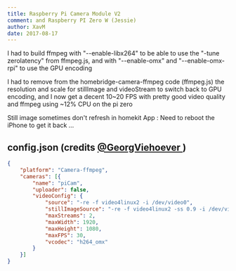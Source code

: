 ```yaml
---
title: Raspberry Pi Camera Module V2
comment: and Raspberry PI Zero W (Jessie)
author: XavM
date: 2017-08-17
---
```

I had to build ffmpeg with "--enable-libx264" to be able to use the "-tune zerolatency" from ffmpeg.js, and with "--enable-omx" and "--enable-omx-rpi" to use the GPU encoding

I had to remove from the homebridge-camera-ffmpeg code (ffmpeg.js) the resolution and scale for stillImage and videoStream to switch back to GPU encoding, and I now get a decent 10~20 FPS with pretty good video quality and ffmpeg using ~12% CPU on the pi zero

Still image sometimes don't refresh in homekit App : Need to reboot the iPhone to get it back ...

## config.json (credits [@GeorgViehoever ](https://github.com/KhaosT/homebridge-camera-ffmpeg/issues/22))

```json
{
	"platform": "Camera-ffmpeg",
	"cameras": [{
		"name": "piCam",
		"uploader": false,
		"videoConfig": {
			"source": "-re -f video4linux2 -i /dev/video0",
			"stillImageSource": "-re -f video4linux2 -ss 0.9 -i /dev/video0 -vframes 1",
			"maxStreams": 2,
			"maxWidth": 1920,
			"maxHeight": 1080,
			"maxFPS": 30,
			"vcodec": "h264_omx"
		}
	}]
}
```
